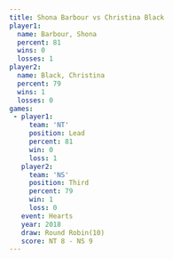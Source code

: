 ```yaml
---
title: Shona Barbour vs Christina Black
player1:                
  name: Barbour, Shona  
  percent: 81           
  wins: 0               
  losses: 1             
player2:                
  name: Black, Christina
  percent: 79           
  wins: 1               
  losses: 0             
games:
 - player1:        
     team: 'NT'    
     position: Lead
     percent: 81   
     win: 0        
     loss: 1       
   player2:         
     team: 'NS'     
     position: Third
     percent: 79    
     win: 1         
     loss: 0        
   event: Hearts        
   year: 2018           
   draw: Round Robin(10)
   score: NT 8 - NS 9   
---
```

